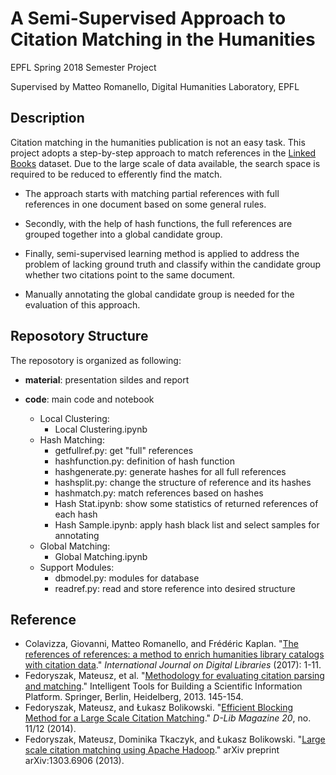 # A Semi-Supervised Approach to Citation Matching in the Humanities
EPFL Spring 2018 Semester Project

Supervised by Matteo Romanello, Digital Humanities Laboratory, EPFL

## Description
Citation matching in the humanities publication is not an easy task. This project adopts a step-by-step approach to match references in the [Linked Books](https://dhlab.epfl.ch/page-127959-en.html) dataset. Due to the large scale of data available, the search space is required to be reduced to efferently find the match. 

* The approach starts with matching partial references with full references in one document based on some general rules. 

* Secondly, with the help of hash functions, the full references are grouped together into a global candidate group. 

* Finally, semi-supervised learning method is applied to address the problem of lacking ground truth and classify within the candidate group whether two citations point to the same document. 

* Manually annotating the global candidate group is needed for the evaluation of this approach.


## Reposotory Structure
The reposotory is organized as following:

* **material**: presentation sildes and report

* **code**: main code and notebook
	* Local Clustering:
		* Local Clustering.ipynb
	* Hash Matching:
		* getfullref.py: get "full" references
		* hashfunction.py: definition of hash function
		* hashgenerate.py: generate hashes for all full references
		* hashsplit.py: change the structure of reference and its hashes
		* hashmatch.py: match references based on hashes
		* Hash Stat.ipynb: show some statistics of returned references of each hash
		* Hash Sample.ipynb: apply hash black list and select samples for annotating
	* Global Matching:
		* Global Matching.ipynb
	* Support Modules:
		* dbmodel.py: modules for database
		* readref.py: read and store reference into desired structure	


## Reference
* Colavizza, Giovanni, Matteo Romanello, and Frédéric Kaplan. 
  "[The references of references: a method to enrich humanities library catalogs with citation data](https://link.springer.com/article/10.1007/s00799-017-0210-1)." 
  *International Journal on Digital Libraries* (2017): 1-11.
* Fedoryszak, Mateusz, et al. "[Methodology for evaluating citation parsing and matching](https://www.researchgate.net/profile/ukasz_Bolikowski/publication/235984473_Methodology_for_Evaluating_Citation_Parsing_and_Matching/links/0c960528f569f125cd000000.pdf)." Intelligent Tools for Building a Scientific Information Platform. Springer, Berlin, Heidelberg, 2013. 145-154.
* Fedoryszak, Mateusz, and Łukasz Bolikowski. 
  "[Efficient Blocking Method for a Large Scale Citation Matching](http://www.dlib.org/dlib/november14/fedoryszak/11fedoryszak.html)." 
  *D-Lib Magazine 20*, no. 11/12 (2014).
* Fedoryszak, Mateusz, Dominika Tkaczyk, and Łukasz Bolikowski. "[Large scale citation matching using Apache Hadoop](https://arxiv.org/pdf/1303.6906v1.pdf)." arXiv preprint arXiv:1303.6906 (2013).